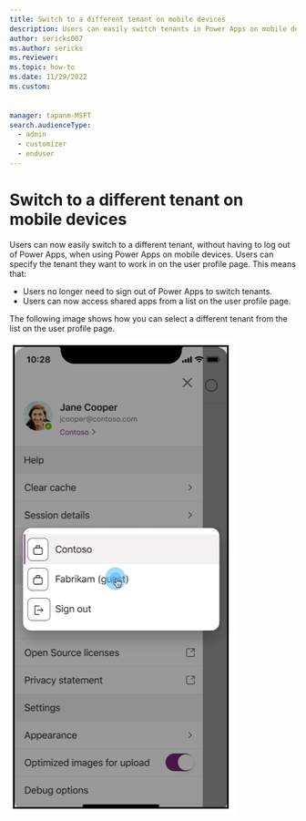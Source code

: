 ```yaml
---
title: Switch to a different tenant on mobile devices
description: Users can easily switch tenants in Power Apps on mobile devices.
author: sericks007
ms.author: sericks
ms.reviewer: 
ms.topic: how-to
ms.date: 11/29/2022
ms.custom: 


manager: tapanm-MSFT
search.audienceType: 
  - admin
  - customizer
  - enduser
---
```


# Switch to a different tenant on mobile devices

Users can now easily switch to a different tenant, without having to log out of Power Apps, when using Power Apps on mobile devices. Users can specify the tenant they want to work in on the user profile page.  This means that:

- Users no longer need to sign out of Power Apps to switch tenants.
- Users can now access shared apps from a list on the user profile page.

The following image shows how you can select a different tenant from the list on the user profile page.

![Switch to a different tenant.](media/tenant-switcher.png "Switch to a different tenant.")
